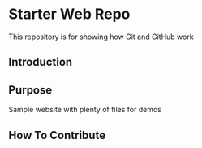 # Starter Web Repo

This repository is for showing how Git and GitHub work


## Introduction

## Purpose

Sample website with plenty of files for demos


## How To Contribute
